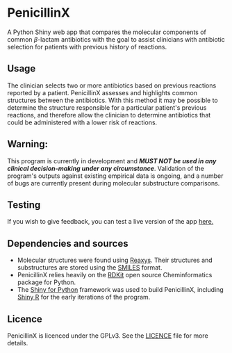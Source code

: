 # PenicillinX

A Python Shiny web app that compares the molecular components of common $\beta$-lactam antibiotics with the goal to assist clinicians with antibiotic selection for patients with previous history of reactions.

## Usage

The clinician selects two or more antibiotics based on previous reactions reported by a patient. PenicillinX assesses and highlights common structures between the antibiotics. With this method it may be possible to
determine the structure responsible for a particular patient's previous reactions, and therefore allow the clinician to determine antibiotics that could be administered with a lower risk of reactions.  

## Warning:

This program is currently in development and ***MUST NOT be used in any clinical decision-making under any circumstance***. Validation of the program's outputs against existing empirical data is ongoing, and a number of
bugs are currently present during molecular substructure comparisons.

## Testing

If you wish to give feedback, you can test a live version of the app [here.](https://liamjones.shinyapps.io/penicillinx-beta/)

## Dependencies and sources

- Molecular structures were found using [Reaxys](https://www.reaxys.com/). Their structures and substructures are stored using the [SMILES](https://archive.epa.gov/med/med_archive_03/web/html/smiles.html) format.
- PenicillinX relies heavily on the [RDKit](https://www.rdkit.org/) open source Cheminformatics package for Python.
- The [Shiny for Python](https://github.com/posit-dev/py-shiny/) framework was used to build PenicillinX, including [Shiny R](https://github.com/rstudio/shiny) for the early iterations of the program.

## Licence

PenicillinX is licenced under the GPLv3. See the [LICENCE](LICENSE) file for more details.


